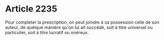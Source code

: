 # Article 2235

Pour compléter la prescription, on peut joindre à sa possession celle de son auteur, de quelque manière qu'on lui ait succédé, soit à titre universel ou particulier, soit à titre lucratif ou onéreux.
